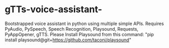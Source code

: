 # gTTs-voice-assistant-
 Bootstrapped voice assistant in python using multiple simple APIs.
 Requires PyAudio, PySpeech, Speech Recognition, Playsound, Requests, PyAppOpener, gTTS.
 Please Install Playsound from this command: "pip install playsound@git+https://github.com/taconi/playsound"
